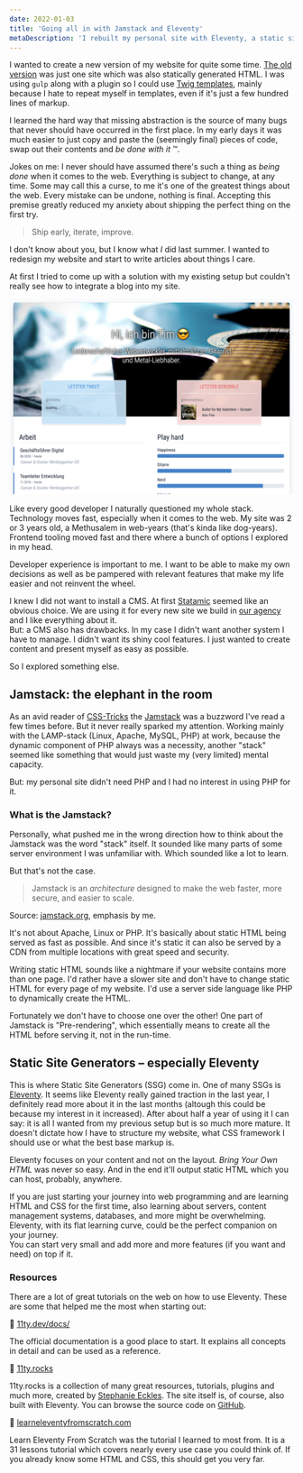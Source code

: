 ```yaml
---
date: 2022-01-03
title: 'Going all in with Jamstack and Eleventy'
metaDescription: 'I rebuilt my personal site with Eleventy, a static site generator, and am loving it!'
---
```


I wanted to create a new version of my website for quite some time. [The old version](https://github.com/timkley/tim-kleyersburg.de/tree/54da506cab1f437faf98c4c87e5c89dd82b99222) was just one site which was also statically generated HTML. I was using `gulp` along with a plugin so I could use [Twig templates](https://twig.symfony.com/doc/2.x/), mainly because I hate to repeat myself in templates, even if it's just a few hundred lines of markup.

I learned the hard way that missing abstraction is the source of many bugs that never should have occurred in the first place. In my early days it was much easier to just copy and paste the (seemingly final) pieces of code, swap out their contents and *be done with it* ™.

Jokes on me: I never should have assumed there's such a thing as *being done* when it comes to the web. Everything is subject to change, at any time. Some may call this a curse, to me it's one of the greatest things about the web. Every mistake can be undone, nothing is final. Accepting this premise greatly reduced my anxiety about shipping the perfect thing on the first try.

> Ship early, iterate, improve.

I don't know about you, but I know what *I* did last summer. I wanted to redesign my website and start to write articles about things I care.

At first I tried to come up with a solution with my existing setup but couldn't really see how to integrate a blog into my site.

![Screenshot of my previous site](screenshot-old-site.jpg)

Like every good developer I naturally questioned my whole stack. Technology moves fast, especially when it comes to the web. My site was 2 or 3 years old, a Methusalem in web-years (that's kinda like dog-years). Frontend tooling moved fast and there where a bunch of options I explored in my head.

Developer experience is important to me. I want to be able to make my own decisions as well as be pampered with relevant features that make my life easier and not reinvent the wheel.

I knew I did not want to install a CMS. At first [Statamic](https://statamic.com) seemed like an obvious choice. We are using it for every new site we build in [our agency](https://www.wacg.de) and I like everything about it.  
But: a CMS also has drawbacks. In my case I didn't want another system I have to manage. I didn't want its shiny cool features. I just wanted to create content and present myself as easy as possible.

So I explored something else. 

## Jamstack: the elephant in the room

As an avid reader of [CSS-Tricks](https://css-tricks.com/) the [Jamstack](https://jamstack.org/) was a buzzword I've read a few times before. But it never really sparked my attention. Working mainly with the LAMP-stack (Linux, Apache, MySQL, PHP) at work, because the dynamic component of PHP always was a necessity, another "stack" seemed like something that would just waste my (very limited) mental capacity.

But: my personal site didn't need PHP and I had no interest in using PHP for it.

### What is the Jamstack?

Personally, what pushed me in the wrong direction how to think about the Jamstack was the word "stack" itself. It sounded like many parts of some server environment I was unfamiliar with. Which sounded like a lot to learn.

But that's not the case.

> Jamstack is an _architecture_ designed to make the web faster, more secure, and easier to scale.

Source: [jamstack.org](https://jamstack.org), emphasis by me.

It's not about Apache, Linux or PHP. It's basically about static HTML being served as fast as possible. And since it's static it can also be served by a CDN from multiple locations with great speed and security.

Writing static HTML sounds like a nightmare if your website contains more than one page. I'd rather have a slower site and don't have to change static HTML for every page of my website. I'd use a server side language like PHP to dynamically create the HTML.

Fortunately we don't have to choose one over the other! One part of Jamstack is "Pre-rendering", which essentially means to create all the HTML before serving it, not in the run-time.

## Static Site Generators – especially Eleventy

This is where Static Site Generators (SSG) come in. One of many SSGs is [Eleventy](https://11ty.dev). It seems like Eleventy really gained traction in the last year, I definitely read more about it in the last months (altough this could be because my interest in it increased). After about half a year of using it I can say: it is all I wanted from my previous setup but is so much more mature. It doesn't dictate how I have to structure my website, what CSS framework I should use or what the best base markup is.

Eleventy focuses on your content and not on the layout. _Bring Your Own HTML_ was never so easy. And in the end it'll output static HTML which you can host, probably, anywhere.

If you are just starting your journey into web programming and are learning HTML and CSS for the first time, also learning about servers, content management systems, databases, and more might be overwhelming. Eleventy, with its flat learning curve, could be the perfect companion on your journey.  
You can start very small and add more and more features (if you want and need) on top if it.

### Resources

There are a lot of great tutorials on the web on how to use Eleventy. These are some that helped me the most when starting out:

🔗 [11ty.dev/docs/](https://www.11ty.dev/docs/)

The official documentation is a good place to start. It explains all concepts in detail and can be used as a reference.

🔗 [11ty.rocks](https://11ty.rocks/)

11ty.rocks is a collection of many great resources, tutorials, plugins and much more, created by [Stephanie Eckles](https://twitter.com/5t3ph). The site itself is, of course, also built with Eleventy. You can browse the source code on [GitHub](https://github.com/5t3ph/11ty-rocks).

🔗 [learneleventyfromscratch.com](https://learneleventyfromscratch.com/)

Learn Eleventy From Scratch was the tutorial I learned to most from. It is a 31 lessons tutorial which covers nearly every use case you could think of. If you already know some HTML and CSS, this should get you very far.